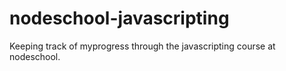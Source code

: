 # nodeschool-javascripting
Keeping track of myprogress through the javascripting course at nodeschool. 
